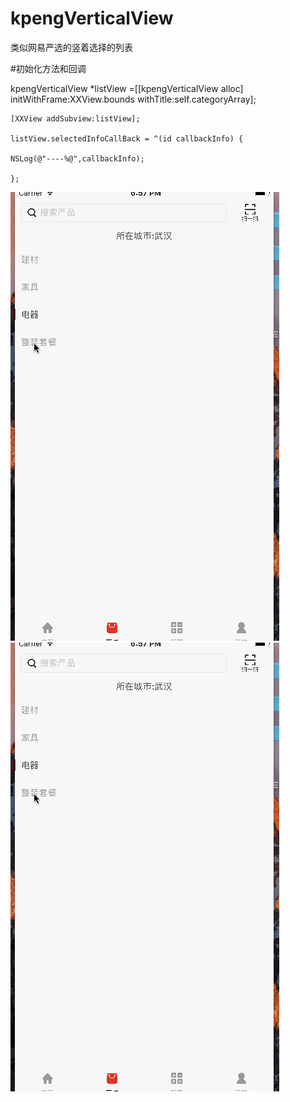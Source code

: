# kpengVerticalView
类似网易严选的竖着选择的列表

#初始化方法和回调

  kpengVerticalView *listView =[[kpengVerticalView alloc] initWithFrame:XXView.bounds withTitle:self.categoryArray];
    
    [XXView addSubview:listView];
    
    listView.selectedInfoCallBack = ^(id callbackInfo) {
    
    NSLog(@"----%@",callbackInfo);
    
    };
   ![](snv.gif)
    ![这里写图片描述](https://github.com/smithgoo/kpengVerticalView/blob/master/snv.gif)
 
